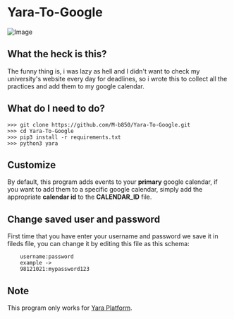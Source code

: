 # Yara-To-Google

![Image](https://s19.picofile.com/file/8431697034/yara144_3682aa33_1_.png)

## What the heck is this?

The funny thing is, i was lazy as hell and I didn't want to check my university's website every day for deadlines, so i wrote this to collect all the practices and add them to my google calendar.

## What do I need to do?

~~~~~~~~
>>> git clone https://github.com/M-b850/Yara-To-Google.git
>>> cd Yara-To-Google
>>> pip3 install -r requirements.txt
>>> python3 yara
~~~~~~~~

## Customize

By default, this program adds events to your **primary** google calendar, if you want to add them to a specific google calendar, 
simply add the appropriate **calendar id** to the **CALENDAR_ID** file.

## Change saved user and password

First time that you have enter your username and password we save it in fileds file,
you can change it by editing this file as this schema:
~~~~~~~
    username:password
    example ->
    98121021:mypassword123
~~~~~~~
## Note

This program only works for [Yara Platform](https://yara.mazust.ac.ir).
